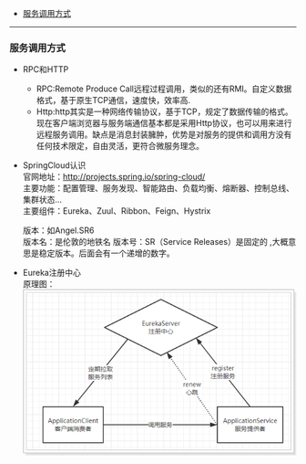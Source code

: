 * [服务调用方式](#服务调用方式)
-----
### 服务调用方式
  * RPC和HTTP  
    - RPC:Remote Produce Call远程过程调用，类似的还有RMI。自定义数据格式，基于原生TCP通信，速度快，效率高.
    - Http:http其实是一种网络传输协议，基于TCP，规定了数据传输的格式。现在客户端浏览器与服务端通信基本都是采用Http协议，也可以用来进行远程服务调用。缺点是消息封装臃肿，优势是对服务的提供和调用方没有任何技术限定，自由灵活，更符合微服务理念。
    
  * SpringCloud认识  
    官网地址：http://projects.spring.io/spring-cloud/  
    主要功能：配置管理、服务发现、智能路由、负载均衡、熔断器、控制总线、集群状态...  
    主要组件：Eureka、Zuul、Ribbon、Feign、Hystrix
    
    版本：如Angel.SR6  
    版本名：是伦敦的地铁名 
    版本号：SR（Service Releases）是固定的 ,大概意思是稳定版本。后面会有一个递增的数字。
    
  * Eureka注册中心  
  原理图：  
  ![image](https://github.com/dagreentree/java/blob/master/notes/SpringCloud/pic/1525597885059.png)

    
    
    

  
